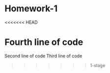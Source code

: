 # Homework-1
<<<<<<< HEAD


Fourth line of code
=======
Second line of code
Third line of code
>>>>>>> 1-stage
